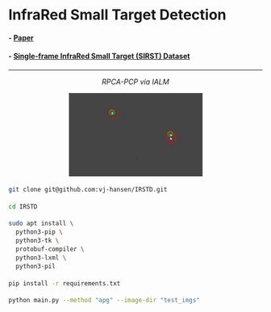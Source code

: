 # InfraRed Small Target Detection

#### - [Paper](https://openarchive.usn.no/usn-xmlui/handle/11250/3022515)
#### - [Single-frame InfraRed Small Target (SIRST) Dataset](https://github.com/YimianDai/sirst)

---


<p align="center">
  <em>RPCA-PCP via IALM</em>
</p>
<p align="center">
  <img width="265" height="165" src="FN__ialm_0.01_1000_150_Misc_320_target.jpg">
</p>


```sh
git clone git@github.com:vj-hansen/IRSTD.git

cd IRSTD

sudo apt install \
  python3-pip \
  python3-tk \
  protobuf-compiler \
  python3-lxml \
  python3-pil

pip install -r requirements.txt

python main.py --method "apg" --image-dir "test_imgs"
```
